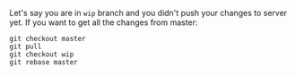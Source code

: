 Let's say you are in `wip` branch and you didn't push your changes to server yet. If you want to get all the changes from master:

```
git checkout master
git pull
git checkout wip
git rebase master
```
